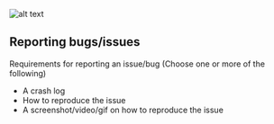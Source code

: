 ![alt text](https://i.imgur.com/8JbsU4G.png)

## Reporting bugs/issues

Requirements for reporting an issue/bug (Choose one or more of the following)

* A crash log
* How to reproduce the issue
* A screenshot/video/gif on how to reproduce the issue
